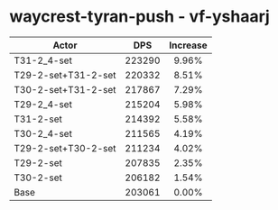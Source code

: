# waycrest-tyran-push - vf-yshaarj
| Actor | DPS | Increase |
|---|:---:|:---:|
|T31-2_4-set|223290|9.96%|
|T29-2-set+T31-2-set|220332|8.51%|
|T30-2-set+T31-2-set|217867|7.29%|
|T29-2_4-set|215204|5.98%|
|T31-2-set|214392|5.58%|
|T30-2_4-set|211565|4.19%|
|T29-2-set+T30-2-set|211234|4.02%|
|T29-2-set|207835|2.35%|
|T30-2-set|206182|1.54%|
|Base|203061|0.00%|
